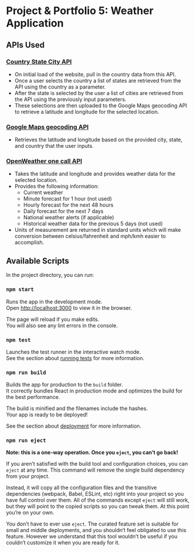 # Project & Portfolio 5: Weather Application

## APIs Used

### [Country State City API](https://countrystatecity.in)
  * On initial load of the website, pull in the country data from this API.
  * Once a user selects the country a list of states are retrieved from the API using the country as a parameter.
  * After the state is selected by the user a list of cities are retrieved from the API using the previously input parameters.
  * These selections are then uploaded to the Google Maps geocoding API to retrieve a latitude and longitude for the selected location.

### [Google Maps geocoding API](https://developers.google.com/maps/documentation/geocoding/overview)
  * Retrieves the latitude and longitude based on the provided city, state, and country that the user inputs.

### [OpenWeather one call API](https://openweathermap.org/api/one-call-api)
  * Takes the latitude and longitude and provides weather data for the selected location.
  * Provides the following information:
    * Current weather
    * Minute forecast for 1 hour (not used)
    * Hourly forecast for the next 48 hours
    * Daily forecast for the next 7 days
    * National weather alerts (if applicable)
    * Historical weather data for the previous 5 days (not used)
  * Units of measurement are returned in standard units which will make conversion between celsius/fahrenheit and mph/kmh easier to accomplish.


## Available Scripts

In the project directory, you can run:

### `npm start`

Runs the app in the development mode.\
Open [http://localhost:3000](http://localhost:3000) to view it in the browser.

The page will reload if you make edits.\
You will also see any lint errors in the console.

### `npm test`

Launches the test runner in the interactive watch mode.\
See the section about [running tests](https://facebook.github.io/create-react-app/docs/running-tests) for more information.

### `npm run build`

Builds the app for production to the `build` folder.\
It correctly bundles React in production mode and optimizes the build for the best performance.

The build is minified and the filenames include the hashes.\
Your app is ready to be deployed!

See the section about [deployment](https://facebook.github.io/create-react-app/docs/deployment) for more information.

### `npm run eject`

**Note: this is a one-way operation. Once you `eject`, you can’t go back!**

If you aren’t satisfied with the build tool and configuration choices, you can `eject` at any time. This command will remove the single build dependency from your project.

Instead, it will copy all the configuration files and the transitive dependencies (webpack, Babel, ESLint, etc) right into your project so you have full control over them. All of the commands except `eject` will still work, but they will point to the copied scripts so you can tweak them. At this point you’re on your own.

You don’t have to ever use `eject`. The curated feature set is suitable for small and middle deployments, and you shouldn’t feel obligated to use this feature. However we understand that this tool wouldn’t be useful if you couldn’t customize it when you are ready for it.

